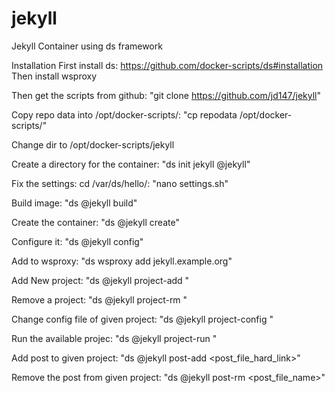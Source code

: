 # jekyll
Jekyll Container using ds framework


Installation First install ds: 
https://github.com/docker-scripts/ds#installation Then install wsproxy

Then get the scripts from github: 
"git clone https://github.com/jd147/jekyll" 

Copy repo data into /opt/docker-scripts/:
"cp repodata /opt/docker-scripts/"

Change dir to /opt/docker-scripts/jekyll

Create a directory for the container: 
"ds init jekyll @jekyll"

Fix the settings: cd /var/ds/hello/:
"nano settings.sh"

Build image: 
"ds @jekyll build" 

Create the container: 
"ds @jekyll create" 

Configure it: 
"ds @jekyll config"

Add to wsproxy: 
"ds wsproxy add jekyll.example.org"

Add New project:
"ds @jekyll project-add <project>"

Remove a project:
"ds @jekyll project-rm <Project>"

Change config file of given project:
"ds @jekyll project-config <project>" 

Run the available projec:
"ds @jekyll project-run <project>"

Add post to given project:
"ds @jekyll post-add <project> <post_file_hard_link>"

Remove the post from given project:
"ds @jekyll post-rm <project> <post_file_name>" 
         
         


         
